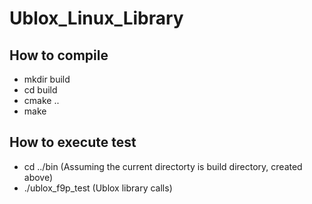 # Ublox_Linux_Library

## How to compile
* mkdir build
* cd build
* cmake ..
* make

## How to execute test
* cd ../bin (Assuming the current directorty is build directory, created above)
* ./ublox_f9p_test (Ublox library calls)
